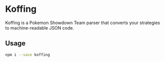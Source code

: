 # Koffing

Koffing is a Pokemon Showdown Team parser that converts your strategies to 
machine-readable JSON code.

## Usage

```bash
npm i --save koffing
```